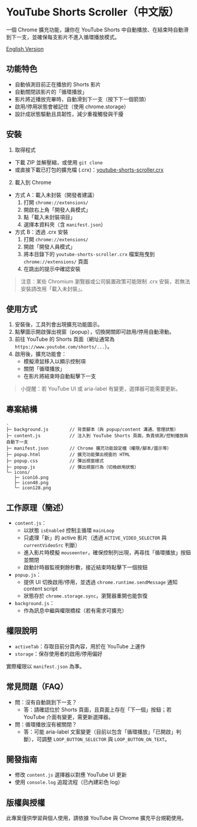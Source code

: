 # YouTube Shorts Scroller（中文版）

一個 Chrome 擴充功能，讓你在 YouTube Shorts 中自動播放、在結束時自動滑到下一支，並確保每支影片不進入循環播放模式。

[English Version](README.md)

## 功能特色
- 自動偵測目前正在播放的 Shorts 影片
- 自動關閉該影片的「循環播放」
- 影片將近播放完畢時，自動滑到下一支（按下下一個箭頭）
- 啟用/停用狀態會被記住（使用 chrome.storage）
- 設計成狀態驅動且具韌性，減少重複觸發與干擾

## 安裝

1) 取得程式
- 下載 ZIP 並解壓縮，或使用 `git clone`
- 或直接下載已打包的擴充檔 (.crx)：[youtube-shorts-scroller.crx](./youtube-shorts-scroller.crx)

2) 載入到 Chrome
- 方式 A：載入未封裝（開發者建議）
  1. 打開 `chrome://extensions/`
  2. 開啟右上角「開發人員模式」
  3. 點「載入未封裝項目」
  4. 選擇本資料夾（含 `manifest.json`）
- 方式 B：透過 .crx 安裝
  1. 打開 `chrome://extensions/`
  2. 開啟「開發人員模式」
  3. 將本目錄下的 `youtube-shorts-scroller.crx` 檔案拖曳到 `chrome://extensions/` 頁面
  4. 在跳出的提示中確認安裝

> 注意：某些 Chromium 瀏覽器或公司裝置政策可能限制 .crx 安裝，若無法安裝請改用「載入未封裝」。

## 使用方式
1. 安裝後，工具列會出現擴充功能圖示。
2. 點擊圖示開啟彈出視窗（popup），切換開關即可啟用/停用自動滑動。
3. 前往 YouTube 的 Shorts 頁面（網址通常為 `https://www.youtube.com/shorts/...`）。
4. 啟用後，擴充功能會：
   - 模擬滑鼠移入以顯示控制項
   - 關閉「循環播放」
   - 在影片將結束時自動點擊下一支

> 小提醒：若 YouTube UI 或 aria-label 有變更，選擇器可能需要更新。

## 專案結構
```
.
├─ background.js        // 背景腳本（與 popup/content 溝通、管理狀態）
├─ content.js           // 注入到 YouTube Shorts 頁面，負責偵測/控制播放與自動下一支
├─ manifest.json        // Chrome 擴充功能設定檔（權限/腳本/圖示等）
├─ popup.html           // 擴充功能彈出視窗的 HTML
├─ popup.css            // 彈出視窗樣式
├─ popup.js             // 彈出視窗行為（切換啟用狀態）
└─ icons/
   ├─ icon16.png
   ├─ icon48.png
   └─ icon128.png
```

## 工作原理（簡述）
- `content.js`：
  - 以狀態 `isEnabled` 控制主循環 `mainLoop`
  - 只處理「新」的 active 影片（透過 `ACTIVE_VIDEO_SELECTOR` 與 `currentVideoSrc` 判斷）
  - 進入影片時模擬 `mouseenter`，確保控制列出現，再尋找「循環播放」按鈕並關閉
  - 啟動計時器監視剩餘秒數，接近結束時點擊下一個按鈕
- `popup.js`：
  - 提供 UI 切換啟用/停用，並透過 `chrome.runtime.sendMessage` 通知 content script
  - 狀態存於 `chrome.storage.sync`，瀏覽器重開也能恢復
- `background.js`：
  - 作為訊息中繼與權限橋樑（若有需求可擴充）

## 權限說明
- `activeTab`：存取目前分頁內容，用於在 YouTube 上運作
- `storage`：保存使用者的啟用/停用偏好

實際權限以 `manifest.json` 為準。

## 常見問題（FAQ）
- 問：沒有自動跳到下一支？
  - 答：請確認位於 Shorts 頁面，且頁面上存在「下一個」按鈕；若 YouTube 介面有變更，需更新選擇器。
- 問：循環播放沒有被關閉？
  - 答：可能 aria-label 文案變更（目前以包含「循環播放」「已開啟」判斷），可調整 `LOOP_BUTTON_SELECTOR` 與 `LOOP_BUTTON_ON_TEXT`。

## 開發指南
- 修改 `content.js` 選擇器以對應 YouTube UI 更新
- 使用 `console.log` 追蹤流程（已內建彩色 log）
  
## 版權與授權
此專案僅供學習與個人使用，請依據 YouTube 與 Chrome 擴充平台規範使用。
